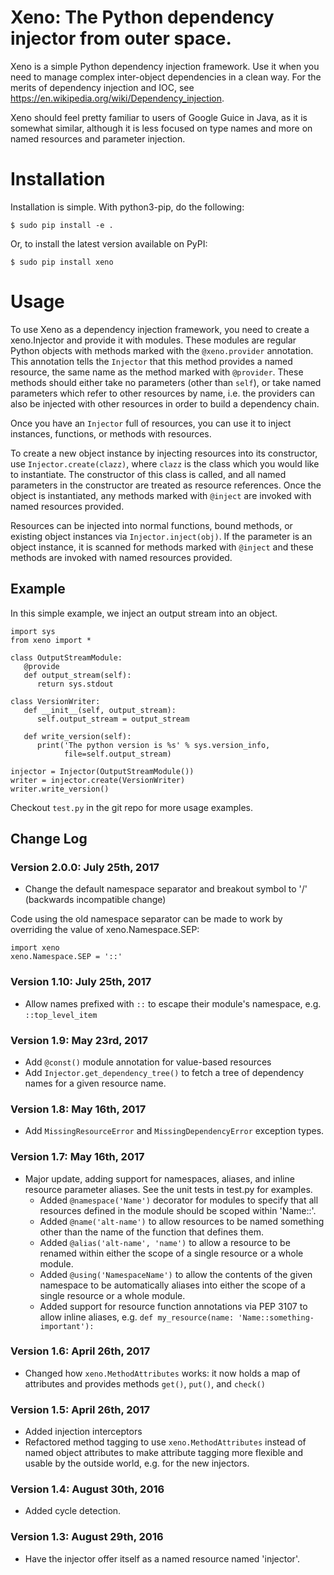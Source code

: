 # Xeno: The Python dependency injector from outer space.

Xeno is a simple Python dependency injection framework. Use it when you
need to manage complex inter-object dependencies in a clean way. For the
merits of dependency injection and IOC, see
https://en.wikipedia.org/wiki/Dependency_injection.

Xeno should feel pretty familiar to users of Google Guice in Java, as it
is somewhat similar, although it is less focused on type names and more
on named resources and parameter injection.

# Installation

Installation is simple. With python3-pip, do the following:

```
$ sudo pip install -e .
```

Or, to install the latest version available on PyPI:

```
$ sudo pip install xeno
```

# Usage

To use Xeno as a dependency injection framework, you need to create a
xeno.Injector and provide it with modules. These modules are regular
Python objects with methods marked with the `@xeno.provider`
annotation. This annotation tells the `Injector` that this method
provides a named resource, the same name as the method marked with
`@provider`. These methods should either take no parameters (other
than `self`), or take named parameters which refer to other resources
by name, i.e. the providers can also be injected with other resources in
order to build a dependency chain.

Once you have an `Injector` full of resources, you can use it to
inject instances, functions, or methods with resources.

To create a new object instance by injecting resources into its
constructor, use `Injector.create(clazz)`, where `clazz` is the
class which you would like to instantiate. The constructor of this class
is called, and all named parameters in the constructor are treated as
resource references. Once the object is instantiated, any methods marked
with `@inject` are invoked with named resources provided.

Resources can be injected into normal functions, bound methods, or
existing object instances via `Injector.inject(obj)`. If the parameter
is an object instance, it is scanned for methods marked with `@inject`
and these methods are invoked with named resources provided.

## Example

In this simple example, we inject an output stream into an object.

```
import sys
from xeno import *

class OutputStreamModule:
   @provide
   def output_stream(self):
      return sys.stdout

class VersionWriter:
   def __init__(self, output_stream):
      self.output_stream = output_stream

   def write_version(self):
      print('The python version is %s' % sys.version_info,
            file=self.output_stream)

injector = Injector(OutputStreamModule())
writer = injector.create(VersionWriter)
writer.write_version()
```

Checkout `test.py` in the git repo for more usage examples.

## Change Log

### Version 2.0.0: July 25th, 2017
- Change the default namespace separator and breakout symbol to '/' (backwards incompatible change)

Code using the old namespace separator can be made to work by overriding the value of xeno.Namespace.SEP:
```
import xeno
xeno.Namespace.SEP = '::'
```

### Version 1.10: July 25th, 2017
- Allow names prefixed with `::` to escape their module's namespace, e.g. `::top_level_item`

### Version 1.9: May 23rd, 2017
- Add `@const()` module annotation for value-based resources
- Add `Injector.get_dependency_tree()` to fetch a tree of dependency names for a given resource name.

### Version 1.8: May 16th, 2017
- Add `MissingResourceError` and `MissingDependencyError` exception types.

### Version 1.7: May 16th, 2017
- Major update, adding support for namespaces, aliases, and inline resource parameter aliases.  See the unit tests in test.py for examples.
  - Added `@namespace('Name')` decorator for modules to specify that all resources defined in the module should be scoped within 'Name::'.
  - Added `@name('alt-name')` to allow resources to be named something other than the name of the function that defines them.
  - Added `@alias('alt-name', 'name')` to allow a resource to be renamed within either the scope of a single resource or a whole module.
  - Added `@using('NamespaceName')` to allow the contents of the given namespace
    to be automatically aliases into either the scope of a single resource or
    a whole module.
  - Added support for resource function annotations via PEP 3107 to allow
    inline aliases, e.g. `def my_resource(name: 'Name::something-important'):`

### Version 1.6: April 26th, 2017
- Changed how `xeno.MethodAttributes` works: it now holds a map of attributes
  and provides methods `get()`, `put()`, and `check()`

### Version 1.5: April 26th, 2017
- Added injection interceptors
- Refactored method tagging to use `xeno.MethodAttributes` instead of named
  object attributes to make attribute tagging more flexible and usable by
  the outside world, e.g. for the new injectors.

### Version 1.4: August 30th, 2016
- Added cycle detection.

### Version 1.3: August 29th, 2016
- Have the injector offer itself as a named resource named 'injector'.

